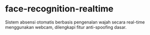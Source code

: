 # face-recognition-realtime
Sistem absensi otomatis berbasis pengenalan wajah secara real-time menggunakan webcam, dilengkapi fitur anti-spoofing dasar.
